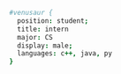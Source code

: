 ```coffeescript
#venusaur { 
  position: student; 
  title: intern
  major: CS
  display: male; 
  languages: c++, java, py
}
```

